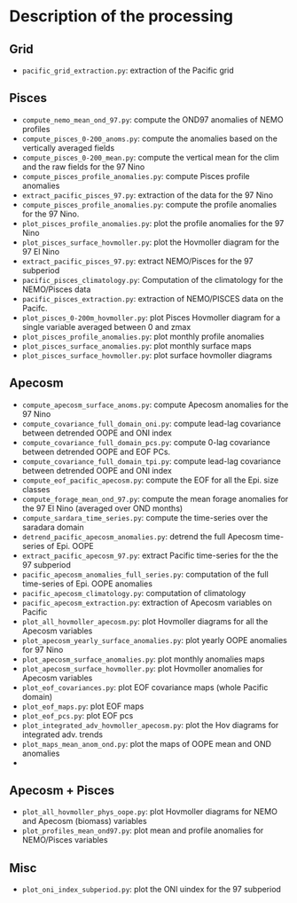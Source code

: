 # Description of the processing

## Grid

- `pacific_grid_extraction.py`: extraction of the Pacific grid

## Pisces 

- `compute_nemo_mean_ond_97.py`: compute the OND97 anomalies of NEMO profiles 
- `compute_pisces_0-200_anoms.py`: compute the anomalies based on the vertically averaged fields
- `compute_pisces_0-200_mean.py`: compute the vertical mean for the clim and the raw fields for the 97 Nino
- `compute_pisces_profile_anomalies.py`: compute Pisces profile anomalies
- `extract_pacific_pisces_97.py`: extraction of the data for the 97 Nino
- `compute_pisces_profile_anomalies.py`: compute the profile anomalies for the 97 Nino.
- `plot_pisces_profile_anomalies.py`: plot the profile anomalies for the 97 Nino
- `plot_pisces_surface_hovmoller.py`: plot the Hovmoller diagram for the 97 El Nino
- `extract_pacific_pisces_97.py`: extract NEMO/Pisces for the 97 subperiod
- `pacific_pisces_climatology.py`: Computation of the climatology for the NEMO/Pisces data
- `pacific_pisces_extraction.py`: extraction of NEMO/PISCES data on the Pacifc. 
- `plot_pisces_0-200m_hovmoller.py`: plot Pisces Hovmoller diagram for a single variable averaged between 0 and zmax
- `plot_pisces_profile_anomalies.py`: plot monthly profile anomalies
- `plot_pisces_surface_anomalies.py`: plot monthly surface maps
- `plot_pisces_surface_hovmoller.py`: plot surface hovmoller diagrams

## Apecosm

- `compute_apecosm_surface_anoms.py`: compute Apecosm anomalies for the 97 Nino
- `compute_covariance_full_domain_oni.py`: compute lead-lag covariance between detrended OOPE and ONI index
- `compute_covariance_full_domain_pcs.py`: compute 0-lag covariance between detrended OOPE and EOF PCs.
- `compute_covariance_full_domain_tpi.py`: compute lead-lag covariance between detrended OOPE and ONI index
- `compute_eof_pacific_apecosm.py`: compute the EOF for all the Epi. size classes
- `compute_forage_mean_ond_97.py`: compute the mean forage anomalies for the 97 El Nino (averaged over OND months)
- `compute_sardara_time_series.py`: compute the time-series over the saradara domain
- `detrend_pacific_apecosm_anomalies.py`: detrend the full Apecosm time-series of Epi. OOPE
- `extract_pacific_apecosm_97.py`: extract Pacific time-series for the the 97 subperiod
- `pacific_apecosm_anomalies_full_series.py`: computation of the full time-series of Epi. OOPE anomalies
- `pacific_apecosm_climatology.py`: computation of climatology
- `pacific_apecosm_extraction.py`: extraction of Apecosm variables on Pacific
- `plot_all_hovmoller_apecosm.py`: plot Hovmoller diagrams for all the Apecosm variables
- `plot_apecosm_yearly_surface_anomalies.py`: plot yearly OOPE anomalies for 97 Nino
- `plot_apecosm_surface_anomalies.py`: plot monthly anomalies maps
- `plot_apecosm_surface_hovmoller.py`: plot Hovmoller anomalies for Apecosm variables
- `plot_eof_covariances.py`: plot EOF covariance maps (whole Pacific domain)
- `plot_eof_maps.py`: plot EOF maps
- `plot_eof_pcs.py`: plot EOF pcs
- `plot_integrated_adv_hovmoller_apecosm.py`: plot the Hov diagrams for integrated adv. trends
- `plot_maps_mean_anom_ond.py`: plot the maps of OOPE mean and OND anomalies
- 

## Apecosm + Pisces  

- `plot_all_hovmoller_phys_oope.py`: plot Hovmoller diagrams for NEMO and Apecosm (biomass) variables
- `plot_profiles_mean_ond97.py`: plot mean and profile anomalies for NEMO/Pisces variables

## Misc

- `plot_oni_index_subperiod.py`: plot the ONI uindex for the 97 subperiod
